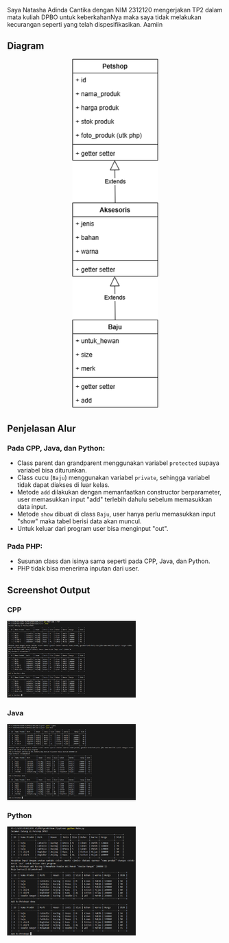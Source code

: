 Saya Natasha Adinda Cantika dengan NIM 2312120 mengerjakan TP2 dalam mata kuliah DPBO untuk keberkahanNya maka saya tidak melakukan kecurangan seperti yang telah dispesifikasikan. Aamiin

## Diagram
<p align="center">
  <img src="readmeimg/TP2DPBO.drawio.png" width="200">
</p>

## Penjelasan Alur

### Pada CPP, Java, dan Python:
- Class parent dan grandparent menggunakan variabel `protected` supaya variabel bisa diturunkan.
- Class cucu (`Baju`) menggunakan variabel `private`, sehingga variabel tidak dapat diakses di luar kelas.
- Metode `add` dilakukan dengan memanfaatkan constructor berparameter, user memasukkan input "add" terlebih dahulu sebelum memasukkan data input.
- Metode `show` dibuat di class `Baju`, user hanya perlu memasukkan input "show" maka tabel berisi data akan muncul.
- Untuk keluar dari program user bisa menginput "out".

### Pada PHP:
- Susunan class dan isinya sama seperti pada CPP, Java, dan Python.
- PHP tidak bisa menerima inputan dari user.

## Screenshot Output

### CPP
<p align="left">
  <img src="readmeimg/ss cpp.png" width="300">
</p>

### Java
<p align="left">
  <img src="readmeimg/ss java.png" width="300">
</p>

### Python
<p align="left">
  <img src="readmeimg/ss py.png" width="300">
</p>
